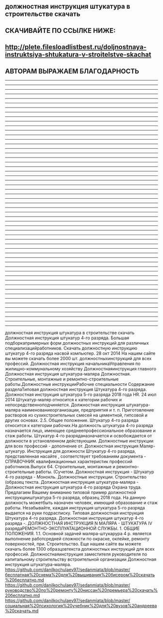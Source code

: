 должностная инструкция штукатура в строительстве скачать
--------------------------------------------------
СКАЧИВАЙТЕ ПО ССЫЛКЕ НИЖЕ:
--------------------------------------------------
http://plete.filesloadlistbest.ru/doljnostnaya-instruktsiya-shtukatura-v-stroitelstve-skachat
--------------------------------------------------
АВТОРАМ ВЫРАЖАЕМ БЛАГОДАРНОСТЬ
--------------------------------------------------
--------------------------------------------------
--------------------------------------------------
--------------------------------------------------
--------------------------------------------------
--------------------------------------------------
--------------------------------------------------
--------------------------------------------------
--------------------------------------------------
--------------------------------------------------
--------------------------------------------------
--------------------------------------------------
--------------------------------------------------
--------------------------------------------------
--------------------------------------------------
--------------------------------------------------
--------------------------------------------------
--------------------------------------------------
--------------------------------------------------
--------------------------------------------------
--------------------------------------------------
--------------------------------------------------
--------------------------------------------------
--------------------------------------------------
--------------------------------------------------
--------------------------------------------------
--------------------------------------------------
--------------------------------------------------
--------------------------------------------------
--------------------------------------------------
--------------------------------------------------
--------------------------------------------------
--------------------------------------------------
--------------------------------------------------
--------------------------------------------------
--------------------------------------------------
--------------------------------------------------
--------------------------------------------------
--------------------------------------------------
--------------------------------------------------
--------------------------------------------------
--------------------------------------------------
--------------------------------------------------
--------------------------------------------------
--------------------------------------------------
--------------------------------------------------
--------------------------------------------------
--------------------------------------------------
--------------------------------------------------
--------------------------------------------------
--------------------------------------------------
--------------------------------------------------
--------------------------------------------------
--------------------------------------------------
--------------------------------------------------
--------------------------------------------------
должностная инструкция штукатура в строительстве скачать Должностная инструкция штукатур 4-го разряда. Большая подборкапримерных форм должностных инструкций для различных специализацийработников. Скачать должностную инструкцию штукатур 4-го разряда насвой компьютер. 28 окт 2014  На нашем сайте вы можете скачать более 2000 шт. должностныхинструкций для всех профессий.  Должностная инструкция начальникаУправления по жилищно-коммунальному хозяйству  Должностнаяинструкция главного  Должностная инструкция штукатура-маляра Должностная. Строительные, монтажные и ремонтно-строительные работы.Должностные инструкцииРабочие специальности Содержание разделаТиповая должностная инструкция Штукатура 4-го разряда. Должностная инструкция штукатура 5-го разряда 2018 года  HR. 24 июл 2014  Штукатур-маляр относится к категории рабочих и непосредственноподчиняется.  Должностная инструкция штукатура-маляра наименованиеорганизации, предприятия и т. п.  Приготовление растворов из сухихстроительных смесей на цементной, гипсовой и других основах. 2.5. Общее положение. Штукатур 4-го разряда относится к категории рабочих.На должность штукатура 4-го разряда назначается лицо, имеющее среднеепрофессиональное образование и стаж работы. Штукатур 4-го разряданазначается и освобождается от должности в установленном действующим. Должностные инструкции для всех профессий - дополнение от. Должностная инструкция Маляр-штукатур. Инструкция для должности Штукатур 4-го разряда, представленная насайте , соответствует требованиям документа - СПРАВОЧНИК квалификационных характеристик профессий работников.Выпуск 64. Строительные, монтажные и ремонтно-строительные работы. (Сучетом. Должностная инструкция - Штукатур 4-го разряда - Монокль. Должностные инструкции. Строительство (образец текста. Должностная инструкция штукатура-маляра -
Должностная инструкция штукатура 4-го разряда  Охрана труда. Предлагаем Вашему вниманию типовой пример должностной инструкцииштукатура 5-го разряда, образец 2018 года. На данную должность можетбыть назначен человек, имеющий образование и стаж работы. Незабывайте, каждая инструкция штукатура 5-го разряда выдается на руки подрасписку. Типовая должностная инструкция Штукатура 4-го разряда. Должностная инструкция штукатур 4-го разряда -. ДОЛЖНОСТНАЯ ИНСТРУКЦИЯ N  МАЛЯРА - ШТУКАТУРА IV разрядаРЕМОНТНО-ЭКСПЛУАТАЦИОННОЙ СЛУЖБЫ. 1. ОБЩИЕ ПОЛОЖЕНИЯ. 1.1. Основной задачей маляра-штукарура 4 р. является выполнение работсредней сложности по окраске, оклейке, ремонту поверхностей, при. Строительство. Еще нашем сайте вы можете скачать более 1300 образцовтекста должностных инструкций для всех профессий.  Должностнаяинструкция заместителя руководителя по капитальному строительству встроительной организации  Должностная инструкция штукатура-маляра.
https://github.com/danilkochulaev97/sedanmiata/blob/master/бесплатная%20схема%20для%20вышивания%20бисером%20скачать%20бесплатно.md
https://github.com/danilkochulaev97/sedanmiata/blob/master/руководство%20по%20ремонту%20ниссан%20премьера%20скачать%20бесплатно.md
https://github.com/danilkochulaev97/sedanmiata/blob/master/социальная%20психология%20учебник%20для%20вузов%20андреева%20скачать.md